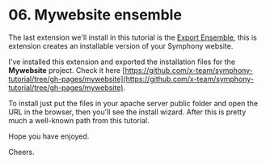 # 06. Mywebsite ensemble

The last extension we'll install in this tutorial is the [Export Ensemble](http://symphonyextensions.com/extensions/export_ensemble/), this is extension creates an installable version of your Symphony website.

I've installed this extension and exported the installation files for the __Mywebsite__ project. Check it here [https://github.com/x-team/symphony-tutorial/tree/gh-pages/mywebsite](https://github.com/x-team/symphony-tutorial/tree/gh-pages/mywebsite).

To install just put the files in your apache server public folder and open the URL in the browser, then you'll see the install wizard. After this is pretty much a well-known path from this tutorial.

Hope you have enjoyed.

Cheers.

